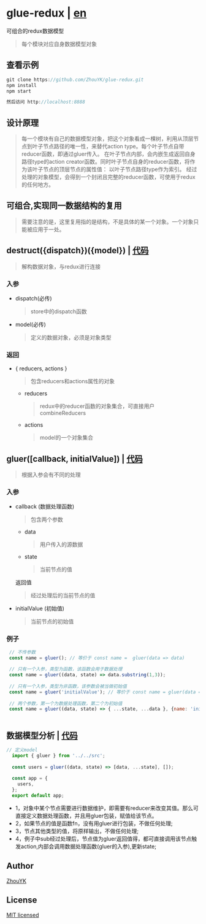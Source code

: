 # glue-redux | [en](https://github.com/ZhouYK/glue-redux/blob/master/en)

可组合的redux数据模型
> 每个模块对应自身数据模型对象

## 查看示例
```javascript
git clone https://github.com/ZhouYK/glue-redux.git
npm install
npm start

然后访问 http://localhost:8888
```

## 设计原理

> 每一个模块有自己的数据模型对象，把这个对象看成一棵树，利用从顶层节点到叶子节点路径的唯一性，来替代action type。每个叶子节点自带reducer函数，即通过gluer传入。
> 在叶子节点内部，会内嵌生成返回自身路径type的action creator函数。同时叶子节点自身的reducer函数，将作为该叶子节点的顶层节点的属性值：
> 以叶子节点路径type作为索引。
> 经过处理的对象模型，会得到一个封闭且完整的reducer函数，可使用于redux的任何地方。

## 可组合,实现同一数据结构的复用

> 需要注意的是，这里复用指的是结构，不是具体的某一个对象。一个对象只能被应用于一处。

## destruct({dispatch})({model}) | [代码](https://github.com/ZhouYK/glue-redux/blob/master/example/index.jsx)
> 解构数据对象，与redux进行连接

### 入参
- dispatch(必传)
  > store中的dispatch函数
- model(必传)
  > 定义的数据对象，必须是对象类型
  
### 返回
- { reducers, actions }
  > 包含reducers和actions属性的对象
  
   - reducers
      > redux中的reducer函数的对象集合，可直接用户combineReducers
   - actions
      > model的一个对象集合
      

## gluer([callback, initialValue]) | [代码](https://github.com/ZhouYK/glue-redux/blob/master/example/glue/model.js)
> 根据入参会有不同的处理
### 入参
- callback (数据处理函数)
  > 包含两个参数
   
   - data
      > 用户传入的源数据
   - state
      > 当前节点的值
   
   返回值
   > 经过处理后的当前节点的值
   
     
      
- initialValue (初始值)
  > 当前节点的初始值

### 例子
```js
 // 不传参数
 const name = gluer(); // 等价于 const name =  gluer(data => data)
 
 // 只有一个入参，类型为函数，该函数会用于数据处理
 const name = gluer((data, state) => data.substring(1,3));
 
 // 只有一个入参，类型为非函数，该参数会被当做初始值
 const name = gluer('initialValue'); // 等价于 const name = gluer(data => data, 'initialValue')
 
 // 两个参数，第一个为数据处理函数，第二个为初始值
 const name = gluer((data, state) => { ...state, ...data }, {name: 'initialValue'})
 
```

## 数据模型分析 | [代码](https://github.com/ZhouYK/glue-redux/blob/master/example/glue/model.jsx)
```jsx harmony
// 定义model
  import { gluer } from '../../src';
  
  const users = gluer((data, state) => [data, ...state], []);
  
  const app = {
    users,
  };
  export default app;

```

- 1，对象中某个节点需要进行数据维护，即需要有reducer来改变其值。那么可直接定义数据处理函数，并且用gluer包装，赋值给该节点。
- 2，如果节点的值是函数fn，没有用gluer进行包装，不做任何处理;
- 3，节点其他类型的值，将原样输出，不做任何处理;
- 4，例子中sub经过处理后，节点值为gluer返回值得，都可直接调用该节点触发action,内部会调用数据处理函数(gluer的入参),更新state;


## Author
[ZhouYK](https://github.com/ZhouYK)

## License
[MIT licensed](https://github.com/ZhouYK/glue-redux/blob/master/LICENSE) 
